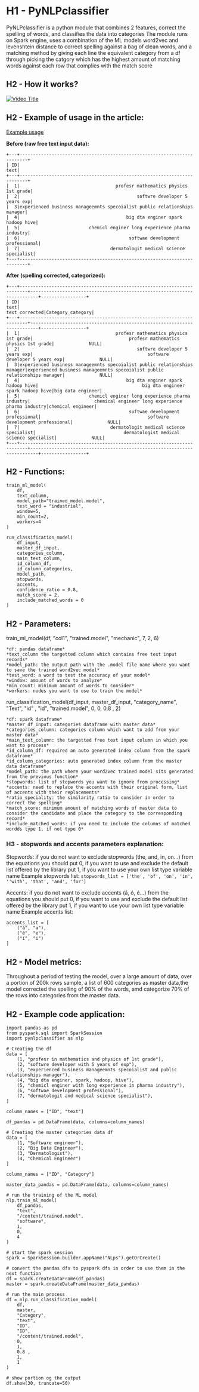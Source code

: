 # H1 - PyNLPclassifier

PyNLPclassifier is a python module that combines 2 features, correct the spelling of words, and classifies the data into categories
The module runs on Spark engine, uses a combination of the ML models word2vec and levenshtein distance to correct spelling against a bag of clean words, and a matching method by giving each line the equivalent category from a df through picking the catgory which has the highest amount of matching words against each row that complies with the match score

## H2 - How it works?
[![Video Title](https://i.imgur.com/MebRz7J.png)](https://youtu.be/531DrEGhXRI?si=HqTiuY2btbSBOTx2)

## H2 - Example of usage in the article:
[Example usage](https://medium.com/@hamzahbdeveloper/introducing-pynlpclassifier-correct-the-spelling-and-categorize-large-free-text-input-data-using-da1a93408f30)

**Before (raw free text input data):**
```
+---+-------------------------------------------------------------------------+
| ID|                                                                     text|
+---+-------------------------------------------------------------------------+
|  1|                                    profesr mathematics physics 1st grade|
|  2|                                            softwre developer 5 years exp|
|  3|experienced business manageemnts specoialist public relationships manager|
|  4|                                        big dta enginer spark hadoop hive|
|  5|                          chemicl enginer long experience pharma industry|
|  6|                                         softwae development professional|
|  7|                                  dermatologit medical science specialist|
+---+-------------------------------------------------------------------------+
```

**After (spelling corrected, categorized):**
```
+---+-------------------------------------------------------------------------+-------------------------------------------------------------------------+-----------------+
| ID|                                                                     text|                                                           text_corrected|Category_category|
+---+-------------------------------------------------------------------------+-------------------------------------------------------------------------+-----------------+
|  1|                                    profesr mathematics physics 1st grade|                                    profesr mathematics physics 1st grade|             NULL|
|  2|                                            softwre developer 5 years exp|                                           software developer 5 years exp|             NULL|
|  3|experienced business manageemnts specoialist public relationships manager|experienced business manageemnts specoialist public relationships manager|             NULL|
|  4|                                        big dta enginer spark hadoop hive|                                       big dta engineer spark hadoop hive|big data engineer|
|  5|                          chemicl enginer long experience pharma industry|                        chemical engineer long experience pharma industry|chemical engineer|
|  6|                                         softwae development professional|                                        software development professional|             NULL|
|  7|                                  dermatologit medical science specialist|                                 dermatologist medical science specialist|             NULL|
+---+-------------------------------------------------------------------------+-------------------------------------------------------------------------+-----------------+
```


## H2 - Functions:
```
train_ml_model(
    df,
    text_column,
    model_path="trained_model.model",
    test_word = "industrial",
    window=5,
    min_count=2,
    workers=4
)

run_classification_model(
    df_input,
    master_df_input,
    categories_column,
    main_text_column,
    id_column_df,
    id_column_categories,
    model_path,
    stopwords,
    accents,
    confidence_ratio = 0.8,
    match_score = 2,
    include_matched_words = 0
)
```

## H2 - Parameters:
train_ml_model(df, "col1", "trained.model", "mechanic", 7, 2, 6)
```
*df: pandas dataframe*
*text_column the targetted column which contains free text input records*
*model_path: the output path with the .model file name where you want to save the trained word2vec model*
*test_word: a word to test the accuracy of your model*
*window: amount of words to analyze*
*min_count: minimum amount of words to consider*
*workers: nodes you want to use to train the model*
```

run_classification_model(df_input, master_df_input, "category_name", "Text", "id" , "id", "trained.model", 0, 0, 0.8 , 2)
```
*df: spark dataframe*
*master_df_input: categories dataframe with master data*
*categories_column: categories column which want to add from your master data*
*main_text_column: the targetted free text input column in which you want to process*
*id_column_df: required an auto generated index column from the spark dataframe*
*id_column_categories: auto generated index column from the master data dataframe*
*model_path: the path where your word2vec trained model sits generated from the previous function*
*stopwords: list of stopwords you want to ignore from processing*
*accents: need to replace the accents with their original form, list of accents with their replacements*
*ratio_speciality: the similarity ratio to consider in order to correct the spelling*
*match_score: minimum amount of matching words of master data to consider the candidate and place the category to the corresponding record*
*include_matched_words: if you need to include the columns of matched wordds type 1, if not type 0*
```

### H3 - stopwords and accents parameters explanation:

Stopwords: if you do not want to exclude stopwords (the, and, in, on…) from the equations you should put 0, if you want to use and exclude the default list offered by the library put 1, if you want to use your own list type variable name
Example stopwords list: ```stopwords_list = ['the', 'of', 'on', 'in', ''with', 'that', 'and', 'for']```

Accents: if you do not want to exclude accents (á, ó, é…) from the equations you should put 0, if you want to use and exclude the default list offered by the library put 1, if you want to use your own list type variable name
Example accents list: 
```
accents_list = [
    ("á", "a"),
    ("é", "e"),
    ("í", "i")
]
```

## H2 - Model metrics:
Throughout a period of testing the model, over a large amount of data, over a portion of 200k rows sample, a list of 600 categories as master data,the model corrected the spelling of 90% of the words, amd categorize 70% of the rows into categories from the master data.


## H2 - Example code application:
```
import pandas as pd
from pyspark.sql import SparkSession
import pynlpclassifier as nlp

# Creating the df
data = [
    (1, "profesr in mathematics and physics of 1st grade"),
    (2, "softwre developer with 5 years of exp"),
    (3, "experienced business manageemnts specoialist and public relationships manager"),
    (4, "big dta enginer, spark, hadoop, hive"),
    (5, "chemicl enginer with long experience in pharma industry"),
    (6, "softwae development professional"),
    (7, "dermatologit and medical science specialist"),
]

column_names = ["ID", "text"]

df_pandas = pd.DataFrame(data, columns=column_names)

# Creating the master categories data df
data = [
    (1, "Software engineer"),
    (2, "Big Data Engineer"),
    (3, "Dermatologist"),
    (4, "Chemical Engineer")
]

column_names = ["ID", "Category"]

master_data_pandas = pd.DataFrame(data, columns=column_names)

# run the training of the ML model
nlp.train_ml_model(
    df_pandas,
    "text",
    "/content/trained.model",
    "software",
    1,
    0,
    4
)

# start the spark session
spark = SparkSession.builder.appName("NLps").getOrCreate()

# convert the pandas dfs to pyspark dfs in order to use them in the next function
df = spark.createDataFrame(df_pandas)
master = spark.createDataFrame(master_data_pandas)

# run the main process
df = nlp.run_classification_model(
    df,
    master,
    "Category",
    "text",
    "ID",
    "ID",
    "/content/trained.model",
    0,
    1,
    0.8 ,
    1,
    1
)

# show portion og the output
df.show(30, truncate=50)
```


